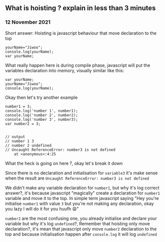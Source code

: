 ## What is hoisting ? explain in less than 3 minutes

### 12 November 2021

Short answer: Hoisting is javascript behaviour that move declaration to the top

```
yourName="Jiwoo";
console.log(yourName);
var yourName;
```

What really happen here is during compile phase, javascript will put the variables declaration into memory, visually similar like this:

```
var yourName;
yourName="Jiwoo";
console.log(yourName);
```

Okay then let's try another example

```
number1 = 3;
console.log('number 1', number1);
console.log('number 2', number2);
console.log('number 3', number3);
var number2 = 3;


// output
// number 1 3
// number 2 undefined
// Uncaught ReferenceError: number3 is not defined
    at <anonymous>:4:25

```

What the heck is going on here ?, okay let's break it down

Since there is no declaration and initialisation for `variable3` it's make sense when the result are `Uncaught ReferenceError: number3 is not defined`

We didn't make any variable declaration for `number1`, but why it's log correct answer?, it's because javascript "magically" create a declaration for `number1` variable and move it to the top. In simple term javascript saying "Hey you're initialise `number1` with value `3` but you're not making any declaration, okay you lazy I will do it for you huufh 😩"

`number2` are the most confusing one, you already initialise and declare your variable but why it's log `undefined`?, Remember that hoisting only move declaration?, it's mean that javascript only move `number2` declaration to the top and because initialisation happen after `console.log` it will log `undefined`
